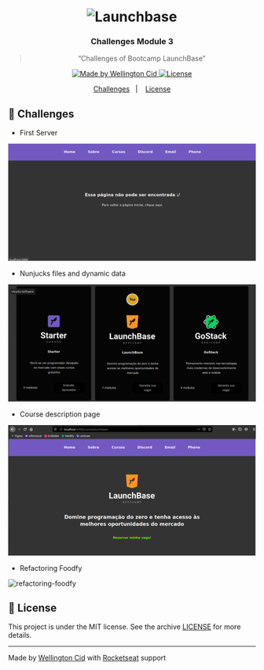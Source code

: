 <h1 align="center">
    <img alt="Launchbase" src="https://storage.googleapis.com/golden-wind/bootcamp-launchbase/logo.png" width="400px" />
</h1>

<h3 align="center">
  Challenges Module 3
</h3>

<blockquote align="center">“Challenges of Bootcamp LaunchBase”</blockquote>

<p align="center">

  <a href="https://linkedin.com/in/wellingtoncid">
    <img alt="Made by Wellington Cid" src="https://img.shields.io/badge/made%20by-Wellington%20Cid-%23F8952D">
  </a>

  <a href="LICENSE" >
    <img alt="License" src="https://img.shields.io/badge/license-MIT-%23F8952D">
  </a>

</p>

<p align="center">
  <a href="#rocket-challenges">Challenges</a>&nbsp;&nbsp;&nbsp;|&nbsp;&nbsp;&nbsp;
  <a href="#memo-license">License</a>
</p>

## :rocket: Challenges

- First Server

<!-- ADJUSTMENT -->
  
<p>
  <img alt="first-server" src="/public/assets/first-server.png"></img>
</p>

- Nunjucks files and dynamic data

<p>
  <img alt="njk-data" src="/public/assets/njk-data.png"></img>
</p>

- Course description page

<p>
  <img alt="course-page" src="/public/assets/course-page.png"></img>
</p>

- Refactoring Foodfy

<p>
  <img alt="refactoring-foodfy" src=""></img>
</p>


## :memo: License

This project is under the MIT license. See the archive [LICENSE](/LICENSE) for more details.

---

Made by [Wellington Cid](https://linkedin.com/in/wellingtoncid) with [Rocketseat](https://rocketseat.com.br) support
